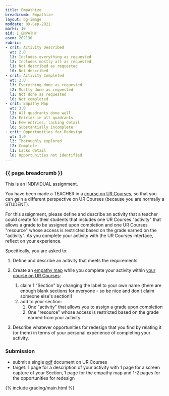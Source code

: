 ```yaml
---
title: Empathize
breadcrumb: Empathize
layout: bg-image
moddate: 09-Sep-2021
marks: 10
aid: I_EMPATHY
asem: 202130
rubric:
- crit: Activity Described
  wt: 2.0
  l3: Includes everything as requested
  l2: Includes mostly all as requested
  l1: Not described as requested
  l0: Not described
- crit: Activity Completed
  wt: 2.0
  l3: Everything done as requested
  l2: Mostly done as requested
  l1: Not done as requested
  l0: Not completed
- crit: Empathy Map
  wt: 3.0
  l3: All quadrants done well
  l2: Entries in all quadrants
  l1: Few entries, lacking detail
  l0: Substantially incomplete
- crit: Opportunities for Redesign
  wt: 3.0
  l3: Thoroughly explored
  l2: Complete
  l1: Lacks detail
  l0: Opportunities not identified
---
```

### {{ page.breadcrumb }}

This is an INDIVIDUAL assignment.

You have been made a TEACHER in a [course on UR Courses](https://urcourses.uregina.ca/course/view.php?id=21179), so that you can gain a different perspective on UR Courses (because you are normally a STUDENT).

For this assignment, please define and describe an activity that a teacher could create for their students that includes one UR Courses "activity"
that allows a grade to be assigned upon completion and one UR Courses "resource" whose access is restricted based on the grade earned on the "activity". As you complete your activity with the UR Courses interface, reflect on your experience.

Specifically, you are asked to:

1. Define and describe an activity that meets the requirements

1. Create an [empathy map](https://www.nngroup.com/articles/empathy-mapping/) while you complete your activity within
[your course on UR Courses](https://urcourses.uregina.ca/course/view.php?id=21179):
   1. claim 1 "Section" by changing the label to your own name (there are enough blank sections for everyone - so be nice and don't claim someone else's section!)
   1. add to your section:
      1. One "activity" that allows you to assign a grade upon completion
      1. One "resource" whose access is restricted based on the grade earned from your activity

1. Describe whatever opportunities for redesign that you find by relating it (or them) in terms of your personal experience of completing your activity.

### Submission

* submit a single [pdf](https://en.wikipedia.org/wiki/PDF) document on UR Courses
* target: 1 page for a description of your activity with 1 page for a screen capture of your Section, 1 page for the empathy map and 1-2 pages for the opportunities for redesign

{% include grading/main.html %}
